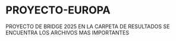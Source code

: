 # PROYECTO-EUROPA
PROYECTO DE BRIDGE 2025
EN LA CARPETA DE RESULTADOS SE ENCUENTRA LOS ARCHIVOS MAS IMPORTANTES
